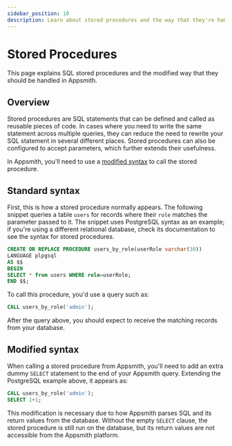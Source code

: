 ```yaml
---
sidebar_position: 10
description: Learn about stored procedures and the way that they're handled in Appsmith.
---
```


# Stored Procedures

This page explains SQL stored procedures and the modified way that they should be handled in Appsmith.

## Overview

Stored procedures are SQL statements that can be defined and called as reusable pieces of code. In cases where you need to write the same statement across multiple queries, they can reduce the need to rewrite your SQL statement in several different places. Stored procedures can also be configured to accept parameters, which further extends their usefulness.

In Appsmith, you'll need to use a [modified syntax](#modified-syntax) to call the stored procedure.

## Standard syntax

First, this is how a stored procedure normally appears. The following snippet queries a table `users` for records where their `role` matches the parameter passed to it. The snippet uses PostgreSQL syntax as an example; if you're using a different relational database, check its documentation to see the syntax for stored procedures.

```sql
CREATE OR REPLACE PROCEDURE users_by_role(userRole varchar(30))
LANGUAGE plpgsql
AS $$
BEGIN
SELECT * from users WHERE role=userRole;
END $$; 
```

To call this procedure, you'd use a query such as:

```sql
CALL users_by_role('admin');
```

After the query above, you should expect to receive the matching records from your database.

## Modified syntax

When calling a stored procedure from Appsmith, you'll need to add an extra dummy `SELECT` statement to the end of your Appsmith query. Extending the PostgreSQL example above, it appears as:

```sql
CALL users_by_role('admin');
SELECT 1+1;
```

This modification is necessary due to how Appsmith parses SQL and its return values from the database. Without the empty `SELECT` clause, the stored procedure is still run on the database, but its return values are not accessible from the Appsmith platform.